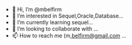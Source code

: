 - 👋 Hi, I’m @mbelfirm
- 👀 I’m interested in Sequel,Oracle,Database...
- 🌱 I’m currently learning sequel...
- 💞️ I’m looking to collaborate with  ...
- 📫 How to reach me (m,belfirm@gmail.com ...

<!---
mbelfirm/mbelfirm is a ✨ special ✨ repository because its `README.md` (this file) appears on your GitHub profile.
You can click the Preview link to take a look at your changes.
--->
